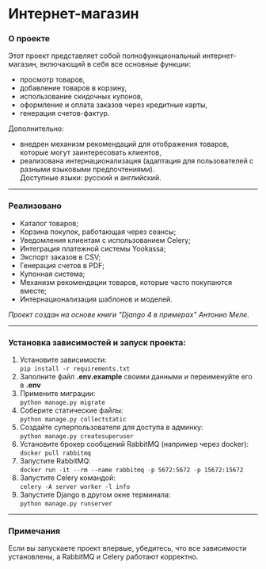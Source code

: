 # Интернет-магазин

### О проекте  
Этот проект представляет собой полнофункциональный интернет-магазин, включающий в себя все основные функции:  
- просмотр товаров,  
- добавление товаров в корзину,  
- использование скидочных купонов,  
- оформление и оплата заказов через кредитные карты,  
- генерация счетов-фактур.  

Дополнительно:  
- внедрен механизм рекомендаций для отображения товаров, которые могут заинтересовать клиентов,  
- реализована интернационализация (адаптация для пользователей с разными языковыми предпочтениями). </br>Доступные языки: русский и английский.  

---

### Реализовано  
- Каталог товаров;  
- Корзина покупок, работающая через сеансы;  
- Уведомления клиентам с использованием Celery;  
- Интеграция платежной системы Yookassa;  
- Экспорт заказов в CSV;  
- Генерация счетов в PDF;  
- Купонная система;  
- Механизм рекомендации товаров, которые часто покупаются вместе;  
- Интернационализация шаблонов и моделей.  

*Проект создан на основе книги "Django 4 в примерах" Антонио Меле.*  

---

### Установка зависимостей и запуск проекта:
1.  Установите зависимости:</br>  `pip install -r requirements.txt`
2. Заполните файл **.env.example** своими данными и переименуйте его в **.env**
3. Примените миграции:</br> `python manage.py migrate`
4. Соберите статические файлы:<br> `python manage.py collectstatic`
5. Создайте суперпользователя для доступа в админку:</br> `python manage.py createsuperuser`
6. Установите брокер сообщений RabbitMQ (например через docker):</br> `docker pull rabbitmq`
7. Запустите RabbitMQ:</br> `docker run -it --rm --name rabbitmq -p 5672:5672 -p 15672:15672`
8. Запустите Celery командой:</br> `celery -A server worker -l info`
9. Запустите Django в другом окне терминала:</br> `python manage.py runserver`

---


### Примечания
Если вы запускаете проект впервые, убедитесь, что все зависимости установлены, а RabbitMQ и Celery работают корректно.